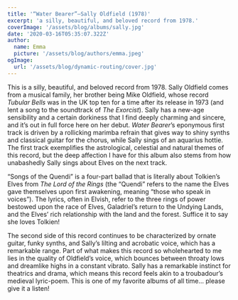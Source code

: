 ```yaml
---
title: '“Water Bearer”—Sally Oldfield (1978)'
excerpt: 'a silly, beautiful, and beloved record from 1978.'
coverImage: '/assets/blog/albums/sally.jpg'
date: '2020-03-16T05:35:07.322Z'
author:
  name: Emma
  picture: '/assets/blog/authors/emma.jpeg'
ogImage:
  url: '/assets/blog/dynamic-routing/cover.jpg'
---
```


This is a silly, beautiful, and beloved record from 1978. Sally Oldfield comes from a musical family, her brother being Mike Oldfield, whose record *Tubular Bells* was in the UK top ten for a time after its release in 1973 (and lent a song to the soundtrack of *The Exorcist*). Sally has a new-age sensibility and a certain dorkiness that I find deeply charming and sincere, and it’s out in full force here on her debut. *Water Bearer*’s eponymous first track is driven by a rollicking marimba refrain that gives way to shiny synths and classical guitar for the chorus, while Sally sings of an aquarius hottie. The first track exemplifies the astrological, celestial and natural themes of this record, but the deep affection I have for this album also stems from how unabashedly Sally sings about Elves on the next track. 

“Songs of the Quendi” is a four-part ballad that is literally about Tolkien’s Elves from *The Lord of the Rings* (the “Quendi” refers to the name the Elves gave themselves upon first awakening, meaning “those who speak in voices”). The lyrics, often in Elvish, refer to the three rings of power bestowed upon the race of Elves, Galadriel’s return to the Undying Lands, and the Elves’ rich relationship with the land and the forest. Suffice it to say she loves Tolkien!

The second side of this record continues to be characterized by ornate guitar, funky synths, and Sally’s lilting and acrobatic voice, which has a remarkable range. Part of what makes this record so wholehearted to me lies in the quality of Oldfield’s voice, which bounces between throaty lows and dreamlike highs in a constant vibrato. Sally has a remarkable instinct for theatrics and drama, which means this record feels akin to a troubadour’s medieval lyric-poem. This is one of my favorite albums of all time… please give it a listen!